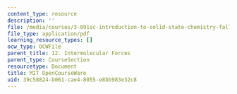 ```yaml
---
content_type: resource
description: ''
file: /media/courses/3-091sc-introduction-to-solid-state-chemistry-fall-2010/39c58824b061cae48055e8bb983e32c8_MIT3_091SCF10lec12_iPOD.pdf
file_type: application/pdf
learning_resource_types: []
ocw_type: OCWFile
parent_title: 12. Intermolecular Forces
parent_type: CourseSection
resourcetype: Document
title: MIT OpenCourseWare
uid: 39c58824-b061-cae4-8055-e8bb983e32c8
---
```

